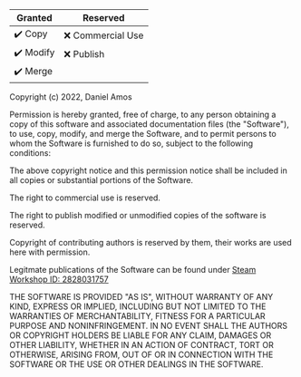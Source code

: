 | Granted | Reserved |
| ----------- | ----------- |
| :heavy_check_mark: Copy | :x: Commercial Use |
| :heavy_check_mark: Modify | :x: Publish |
| :heavy_check_mark: Merge |   |

Copyright (c) 2022, Daniel Amos

Permission is hereby granted, free of charge, to any person obtaining a copy of this software and associated documentation files (the "Software"), to use, copy, modify, and merge the Software, and to permit persons to whom the Software is furnished to do so, subject to the following conditions:

The above copyright notice and this permission notice shall be included in all copies or substantial portions of the Software.

The right to commercial use is reserved.

The right to publish modified or unmodified copies of the software is reserved.

Copyright of contributing authors is reserved by them, their works are used here with permission.

Legitmate publications of the Software can be found under [Steam Workshop ID: 2828031757](https://steamcommunity.com/sharedfiles/filedetails/?id=2828031757)

THE SOFTWARE IS PROVIDED "AS IS", WITHOUT WARRANTY OF ANY KIND, EXPRESS OR IMPLIED, INCLUDING BUT NOT LIMITED TO THE WARRANTIES OF MERCHANTABILITY, FITNESS FOR A PARTICULAR PURPOSE AND NONINFRINGEMENT. IN NO EVENT SHALL THE AUTHORS OR COPYRIGHT HOLDERS BE LIABLE FOR ANY CLAIM, DAMAGES OR OTHER LIABILITY, WHETHER IN AN ACTION OF CONTRACT, TORT OR OTHERWISE, ARISING FROM, OUT OF OR IN CONNECTION WITH THE SOFTWARE OR THE USE OR OTHER DEALINGS IN THE SOFTWARE.
